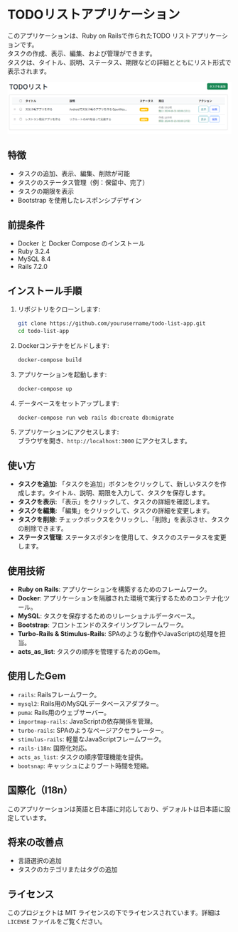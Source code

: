 # TODOリストアプリケーション
このアプリケーションは、Ruby on Railsで作られたTODO リストアプリケーションです。<br>
タスクの作成、表示、編集、および管理ができます。<br>
タスクは、タイトル、説明、ステータス、期限などの詳細とともにリスト形式で表示されます。<br>

<img src="docs/app.png" width="1327" alt="アプリのイメージ">

## 特徴
- タスクの追加、表示、編集、削除が可能
- タスクのステータス管理（例：保留中、完了）
- タスクの期限を表示
- Bootstrap を使用したレスポンシブデザイン

## 前提条件
- Docker と Docker Compose のインストール
- Ruby 3.2.4
- MySQL 8.4
- Rails 7.2.0

## インストール手順
1. リポジトリをクローンします:
   ```bash
   git clone https://github.com/yourusername/todo-list-app.git
   cd todo-list-app
   ```
2. Dockerコンテナをビルドします:
   ```bash
   docker-compose build
   ```
3. アプリケーションを起動します:
   ```bash
   docker-compose up
   ```
4. データベースをセットアップします:
   ```bash
   docker-compose run web rails db:create db:migrate
   ```
5. アプリケーションにアクセスします:<br>
   ブラウザを開き、`http://localhost:3000` にアクセスします。

## 使い方
- **タスクを追加**: 「タスクを追加」ボタンをクリックして、新しいタスクを作成します。タイトル、説明、期限を入力して、タスクを保存します。
- **タスクを表示**: 「表示」をクリックして、タスクの詳細を確認します。
- **タスクを編集**: 「編集」をクリックして、タスクの詳細を変更します。
- **タスクを削除**:  チェックボックスをクリックし、「削除」を表示させ、タスクの削除できます。
- **ステータス管理**: ステータスボタンを使用して、タスクのステータスを変更します。

## 使用技術
- **Ruby on Rails**: アプリケーションを構築するためのフレームワーク。
- **Docker**: アプリケーションを隔離された環境で実行するためのコンテナ化ツール。
- **MySQL**: タスクを保存するためのリレーショナルデータベース。
- **Bootstrap**: フロントエンドのスタイリングフレームワーク。
- **Turbo-Rails & Stimulus-Rails**: SPAのような動作やJavaScriptの処理を担当。
- **acts_as_list**: タスクの順序を管理するためのGem。

## 使用したGem
- `rails`: Railsフレームワーク。
- `mysql2`: Rails用のMySQLデータベースアダプター。
- `puma`: Rails用のウェブサーバー。
- `importmap-rails`: JavaScriptの依存関係を管理。
- `turbo-rails`: SPAのようなページアクセラレーター。
- `stimulus-rails`: 軽量なJavaScriptフレームワーク。
- `rails-i18n`: 国際化対応。
- `acts_as_list`: タスクの順序管理機能を提供。
- `bootsnap`: キャッシュによりブート時間を短縮。

## 国際化（I18n）
このアプリケーションは英語と日本語に対応しており、デフォルトは日本語に設定しています。

## 将来の改善点
- 言語選択の追加
- タスクのカテゴリまたはタグの追加

## ライセンス
このプロジェクトは MIT ライセンスの下でライセンスされています。詳細は `LICENSE` ファイルをご覧ください。
